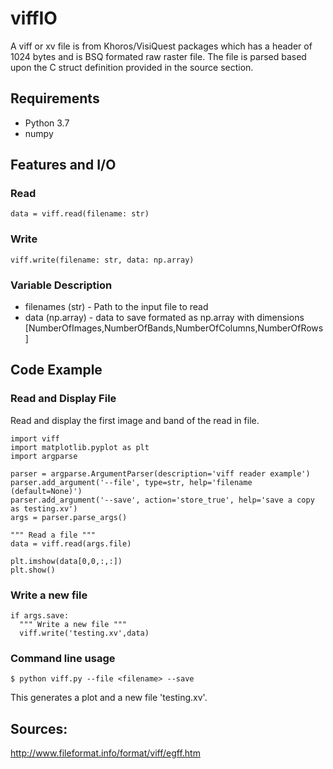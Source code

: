 # viffIO
A viff or xv file is from Khoros/VisiQuest packages which has a header of 1024 bytes and is BSQ formated raw raster file. The file is parsed based upon the C struct definition provided in the source section.

## Requirements
* Python 3.7
* numpy

## Features and I/O
### Read
```
data = viff.read(filename: str)
```
### Write
```
viff.write(filename: str, data: np.array)
```
### Variable Description
* filenames (str) - Path to the input file to read
* data (np.array) - data to save formated as np.array with dimensions [NumberOfImages,NumberOfBands,NumberOfColumns,NumberOfRows]

## Code Example
### Read and Display File
Read and display the first image and band of the read in file.
```
import viff
import matplotlib.pyplot as plt
import argparse

parser = argparse.ArgumentParser(description='viff reader example')
parser.add_argument('--file', type=str, help='filename (default=None)')
parser.add_argument('--save', action='store_true', help='save a copy as testing.xv')
args = parser.parse_args()

""" Read a file """
data = viff.read(args.file)

plt.imshow(data[0,0,:,:])
plt.show()
```
### Write a new file
```
if args.save:
  """ Write a new file """
  viff.write('testing.xv',data)
```
### Command line usage
```
$ python viff.py --file <filename> --save
```
This generates a plot and a new file 'testing.xv'.

## Sources:
http://www.fileformat.info/format/viff/egff.htm
